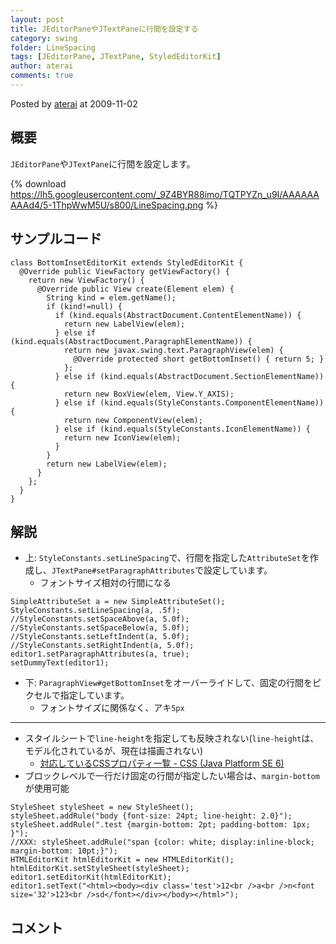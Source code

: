 ```yaml
---
layout: post
title: JEditorPaneやJTextPaneに行間を設定する
category: swing
folder: LineSpacing
tags: [JEditorPane, JTextPane, StyledEditorKit]
author: aterai
comments: true
---
```


Posted by [aterai](http://terai.xrea.jp/aterai.html) at 2009-11-02

## 概要
`JEditorPane`や`JTextPane`に行間を設定します。

{% download https://lh5.googleusercontent.com/_9Z4BYR88imo/TQTPYZn_u9I/AAAAAAAAAd4/5-1ThpWwM5U/s800/LineSpacing.png %}

## サンプルコード
<pre class="prettyprint"><code>class BottomInsetEditorKit extends StyledEditorKit {
  @Override public ViewFactory getViewFactory() {
    return new ViewFactory() {
      @Override public View create(Element elem) {
        String kind = elem.getName();
        if (kind!=null) {
          if (kind.equals(AbstractDocument.ContentElementName)) {
            return new LabelView(elem);
          } else if (kind.equals(AbstractDocument.ParagraphElementName)) {
            return new javax.swing.text.ParagraphView(elem) {
              @Override protected short getBottomInset() { return 5; }
            };
          } else if (kind.equals(AbstractDocument.SectionElementName)) {
            return new BoxView(elem, View.Y_AXIS);
          } else if (kind.equals(StyleConstants.ComponentElementName)) {
            return new ComponentView(elem);
          } else if (kind.equals(StyleConstants.IconElementName)) {
            return new IconView(elem);
          }
        }
        return new LabelView(elem);
      }
    };
  }
}
</code></pre>

## 解説
- 上: `StyleConstants.setLineSpacing`で、行間を指定した`AttributeSet`を作成し、`JTextPane#setParagraphAttributes`で設定しています。
    - フォントサイズ相対の行間になる

<!-- dummy comment line for breaking list -->

<pre class="prettyprint"><code>SimpleAttributeSet a = new SimpleAttributeSet();
StyleConstants.setLineSpacing(a, .5f);
//StyleConstants.setSpaceAbove(a, 5.0f);
//StyleConstants.setSpaceBelow(a, 5.0f);
//StyleConstants.setLeftIndent(a, 5.0f);
//StyleConstants.setRightIndent(a, 5.0f);
editor1.setParagraphAttributes(a, true);
setDummyText(editor1);
</code></pre>

- 下: `ParagraphView#getBottomInset`をオーバーライドして、固定の行間をピクセルで指定しています。
    - フォントサイズに関係なく、アキ`5px`

<!-- dummy comment line for breaking list -->

- - - -
- スタイルシートで`line-height`を指定しても反映されない(`line-height`は、モデル化されているが、現在は描画されない)
    - [対応しているCSSプロパティ一覧 - CSS (Java Platform SE 6)](http://docs.oracle.com/javase/jp/6/api/javax/swing/text/html/CSS.html)
- ブロックレベルで一行だけ固定の行間が指定したい場合は、`margin-bottom`が使用可能

<!-- dummy comment line for breaking list -->

<pre class="prettyprint"><code>StyleSheet styleSheet = new StyleSheet();
styleSheet.addRule("body {font-size: 24pt; line-height: 2.0}");
styleSheet.addRule(".test {margin-bottom: 2pt; padding-bottom: 1px; }");
//XXX: styleSheet.addRule("span {color: white; display:inline-block; margin-bottom: 10pt;}");
HTMLEditorKit htmlEditorKit = new HTMLEditorKit();
htmlEditorKit.setStyleSheet(styleSheet);
editor1.setEditorKit(htmlEditorKit);
editor1.setText("&lt;html&gt;&lt;body&gt;&lt;div class='test'&gt;12&lt;br /&gt;a&lt;br /&gt;n&lt;font size='32'&gt;123&lt;br /&gt;sd&lt;/font&gt;&lt;/div&gt;&lt;/body&gt;&lt;/html&gt;");
</code></pre>

## コメント
